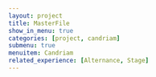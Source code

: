 ```yaml
---
layout: project
title: MasterFile
show_in_menu: true
categories: [project, candriam]
submenu: true
menuitem: Candriam
related_experience: [Alternance, Stage]
---
```


